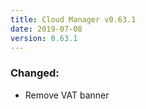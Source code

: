 ```yaml
---
title: Cloud Manager v0.63.1
date: 2019-07-08
version: 0.63.1
---
```


### Changed:

- Remove VAT banner